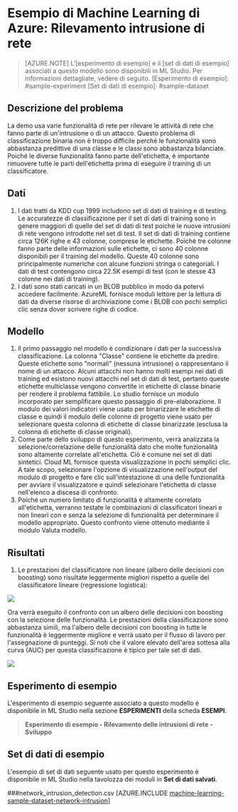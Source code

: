 ﻿<properties title="Azure Machine Learning Sample: Network intrusion detection" pageTitle="Esempio di Machine Learning: Rilevamento intrusione di rete | Azure" description="Un esperimento di Azure Machine Learning di esempio che usa un modello di classificazione per determinare quali attività di rete costituiscono intrusioni nella rete." metaKeywords="" services="machine-learning" solutions="" documentationCenter="" authors="garye" manager="paulettm" editor="cgronlun"  videoId="" scriptId="" />

<tags ms.service="machine-learning" ms.workload="data-services" ms.tgt_pltfrm="na" ms.devlang="na" ms.topic="article" ms.date="10/23/2014" ms.author="garye" />



# Esempio di Machine Learning di Azure: Rilevamento intrusione di rete

>[AZURE.NOTE]
>L'[esperimento di esempio] e il [set di dati di esempio] associati a questo modello sono disponibili in ML Studio. Per informazioni dettagliate, vedere di seguito.
[Esperimento di esempio]: #sample-experiment
[Set di dati di esempio]: #sample-dataset


## Descrizione del problema ##

La demo usa varie funzionalità di rete per rilevare le attività di rete che fanno parte di un'intrusione o di un attacco. Questo problema di classificazione binaria non è troppo difficile perché le funzionalità sono abbastanza predittive di una classe e le classi sono abbastanza bilanciate.  Poiché le diverse funzionalità fanno parte dell'etichetta, è importante rimuovere tutte le parti dell'etichetta prima di eseguire il training di un classificatore. 

## Dati ##

1. I dati tratti da KDD cup 1999 includono set di dati di training e di testing.  Le accuratezze di classificazione per il set di dati di training sono in genere maggiori di quelle del set di dati di test poiché le nuove intrusioni di rete vengono introdotte nel set di test.  Il set di dati di training contiene circa 126K righe e 43 colonne, comprese le etichette.  Poiché tre colonne fanno parte delle informazioni sulle etichette, ci sono 40 colonne disponibili per il training del modello.  Queste 40 colonne sono principalmente numeriche con alcune funzioni stringa o categoriali. I dati di test contengono circa 22.5K esempi di test (con le stesse 43 colonne nei dati di training). 
1. I dati sono stati caricati in un BLOB pubblico in modo da potervi accedere facilmente. AzureML fornisce moduli lettore per la lettura di dati da diverse risorse di archiviazione come i BLOB con pochi semplici clic senza dover scrivere righe di codice. 

## Modello ##

1. Il primo passaggio nel modello è condizionare i dati per la successiva classificazione.  La colonna "Classe" contiene le etichette da predire.  Queste etichette sono "normali" (nessuna intrusione) o rappresentano il nome di un attacco.  Alcuni attacchi non hanno molti esempi nei dati di training ed esistono nuovi attacchi nel set di dati di test, pertanto queste etichette multiclasse vengono convertite in etichette di classe binarie per rendere il problema fattibile.  Lo studio fornisce un modulo incorporato per semplificare questo passaggio di pre-elaborazione. Il modulo dei valori indicatori viene usato per binarizzare le etichette di classe e quindi il modulo delle colonne di progetto viene usato per selezionare questa colonna di etichette di classe binarizzate (esclusa la colonna di etichette di classe originali).  
1. Come parte dello sviluppo di questo esperimento, verrà analizzata la selezione/correlazione delle funzionalità dato che molte funzionalità sono altamente correlate all'etichetta. Ciò è comune nei set di dati sintetici.  Cloud ML fornisce questa visualizzazione in pochi semplici clic. A tale scopo, selezionare l'opzione di visualizzazione nell'output del modulo di progetto e fare clic sull'intestazione di una delle funzionalità per avviare il visualizzatore e quindi selezionare l'etichetta di classe nell'elenco a discesa di confronto.
1. Poiché un numero limitato di funzionalità è altamente correlato all'etichetta, verranno testate le combinazioni di classificatori lineari e non lineari con e senza la selezione di funzionalità per determinare il modello appropriato.  Questo confronto viene ottenuto mediante il modulo Valuta modello.    

## Risultati ##

1. Le prestazioni del classificatore non lineare (albero delle decisioni con boosting) sono risultate leggermente migliori rispetto a quelle del classificatore lineare (regressione logistica): 

![][1]


Ora verrà eseguito il confronto con un albero delle decisioni con boosting con la selezione delle funzionalità. Le prestazioni della classificazione sono abbastanza simili, ma l'albero delle decisioni con boosting in tutte le funzionalità è leggermente migliore e verrà usato per il flusso di lavoro per l'assegnazione di punteggi.  Si noti che il valore elevato dell'area sottesa alla curva (AUC) per questa classificazione è tipico per tale set di dati. 


![][2]

<!-- Removed until this part is fixed
## Operationalization ##


We wanted to see our model in action, to do this we wanted a request-response service around the model we just learned. Doing this is straightforward and can be achieved in few simple clicks in studio: 

1. First step is to save the learned model (by right clicking on the classifier module output) 
1. Now create a new experiment and search for saved model and drop it in the panel for new experiment 
1. Then we need to replicate the steps we did for pre-process, again we can just select the modules from experiment we need and copy and paste to the new experiment 
1. The last step is to plug in the test data and run the experiment, once the run is finished we can define the input and output points for the service 
1. Again, using one click we can publish the service end points that is deployed right away and can be tested using a friendly user interface - all within studio   
-->


## Esperimento di esempio

L'esperimento di esempio seguente associato a questo modello è disponibile in ML Studio nella sezione **ESPERIMENTI** della scheda **ESEMPI**.

> **Esperimento di esempio - Rilevamento delle intrusioni di rete - Sviluppo**


## Set di dati di esempio

L'esempio di set di dati seguente usato per questo esperimento è disponibile in ML Studio nella tavolozza dei moduli in **Set di dati salvati**.

###network_intrusion_detection.csv
[AZURE.INCLUDE [machine-learning-sample-dataset-network-intrusion](../includes/machine-learning-sample-dataset-network-intrusion.md)]




[1]: ./media/machine-learning-sample-network-intrusion-detection/network-intrusion-detection-1.png
[2]: ./media/machine-learning-sample-network-intrusion-detection/network-intrusion-detection-2.png
